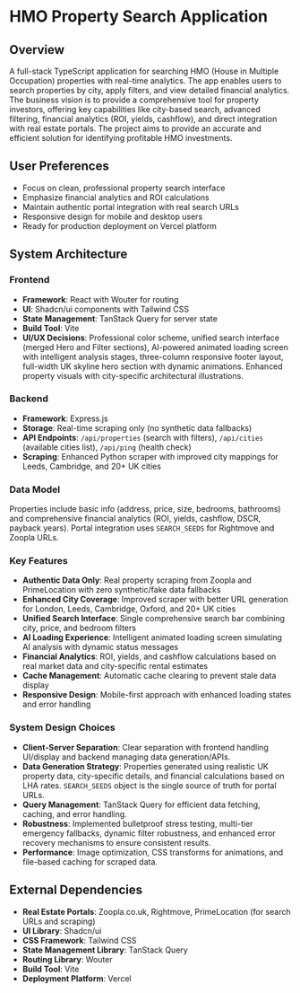 # HMO Property Search Application

## Overview
A full-stack TypeScript application for searching HMO (House in Multiple Occupation) properties with real-time analytics. The app enables users to search properties by city, apply filters, and view detailed financial analytics. The business vision is to provide a comprehensive tool for property investors, offering key capabilities like city-based search, advanced filtering, financial analytics (ROI, yields, cashflow), and direct integration with real estate portals. The project aims to provide an accurate and efficient solution for identifying profitable HMO investments.

## User Preferences
- Focus on clean, professional property search interface
- Emphasize financial analytics and ROI calculations
- Maintain authentic portal integration with real search URLs
- Responsive design for mobile and desktop users
- Ready for production deployment on Vercel platform

## System Architecture

### Frontend
- **Framework**: React with Wouter for routing
- **UI**: Shadcn/ui components with Tailwind CSS
- **State Management**: TanStack Query for server state
- **Build Tool**: Vite
- **UI/UX Decisions**: Professional color scheme, unified search interface (merged Hero and Filter sections), AI-powered animated loading screen with intelligent analysis stages, three-column responsive footer layout, full-width UK skyline hero section with dynamic animations. Enhanced property visuals with city-specific architectural illustrations.

### Backend
- **Framework**: Express.js
- **Storage**: Real-time scraping only (no synthetic data fallbacks)
- **API Endpoints**: `/api/properties` (search with filters), `/api/cities` (available cities list), `/api/ping` (health check)
- **Scraping**: Enhanced Python scraper with improved city mappings for Leeds, Cambridge, and 20+ UK cities

### Data Model
Properties include basic info (address, price, size, bedrooms, bathrooms) and comprehensive financial analytics (ROI, yields, cashflow, DSCR, payback years). Portal integration uses `SEARCH_SEEDS` for Rightmove and Zoopla URLs.

### Key Features
- **Authentic Data Only**: Real property scraping from Zoopla and PrimeLocation with zero synthetic/fake data fallbacks
- **Enhanced City Coverage**: Improved scraper with better URL generation for London, Leeds, Cambridge, Oxford, and 20+ UK cities
- **Unified Search Interface**: Single comprehensive search bar combining city, price, and bedroom filters
- **AI Loading Experience**: Intelligent animated loading screen simulating AI analysis with dynamic status messages
- **Financial Analytics**: ROI, yields, and cashflow calculations based on real market data and city-specific rental estimates
- **Cache Management**: Automatic cache clearing to prevent stale data display
- **Responsive Design**: Mobile-first approach with enhanced loading states and error handling

### System Design Choices
- **Client-Server Separation**: Clear separation with frontend handling UI/display and backend managing data generation/APIs.
- **Data Generation Strategy**: Properties generated using realistic UK property data, city-specific details, and financial calculations based on LHA rates. `SEARCH_SEEDS` object is the single source of truth for portal URLs.
- **Query Management**: TanStack Query for efficient data fetching, caching, and error handling.
- **Robustness**: Implemented bulletproof stress testing, multi-tier emergency fallbacks, dynamic filter robustness, and enhanced error recovery mechanisms to ensure consistent results.
- **Performance**: Image optimization, CSS transforms for animations, and file-based caching for scraped data.

## External Dependencies
- **Real Estate Portals**: Zoopla.co.uk, Rightmove, PrimeLocation (for search URLs and scraping)
- **UI Library**: Shadcn/ui
- **CSS Framework**: Tailwind CSS
- **State Management Library**: TanStack Query
- **Routing Library**: Wouter
- **Build Tool**: Vite
- **Deployment Platform**: Vercel